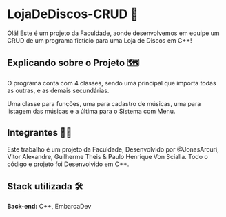 # LojaDeDiscos-CRUD 👋
Olá! Este é um projeto da Faculdade, aonde desenvolvemos em equipe um CRUD de um programa fictício para uma Loja de Discos em C++!

## Explicando sobre o Projeto 🗺️
O programa conta com 4 classes, sendo uma principal que importa todas as outras, e as demais secundárias.

Uma classe para funções, uma para cadastro de músicas, uma para listagem das músicas e a última para o Sistema com Menu.

## Integrantes 👨‍🎓
Este trabalho é um projeto da Faculdade, Desenvolvido por @JonasArcuri, Vitor Alexandre, Guilherme Theis & Paulo Henrique Von Scialla.
Todo o código e projeto foi Desenvolvido em C++.

## Stack utilizada 🛠️

**Back-end:** C++, EmbarcaDev
